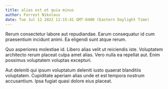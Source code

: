 ```yaml
---
title: alias est et quia minus
author: Forrest Nikolaus
date: Tue Jul 12 2022 11:15:41 GMT-0400 (Eastern Daylight Time)
---
```

Rerum consectetur labore aut repudiandae. Earum consequatur id cum praesentium incidunt animi. Ea eligendi sunt atque rerum.

 Quo asperiores molestiae id. Libero alias velit ut reiciendis iste. Voluptatem architecto rerum placeat culpa amet alias. Vero nulla ea repellat aut. Enim possimus voluptatem voluptas excepturi.

 Aut deleniti qui ipsum voluptatum deleniti iusto quaerat blanditiis voluptatem. Cupiditate aperiam alias unde et est tempora nostrum accusantium. Ipsa fugiat quasi dolore eius placeat.